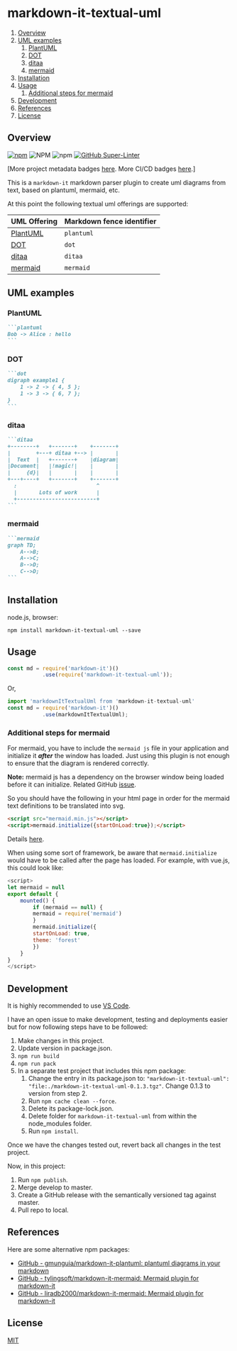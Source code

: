 # markdown-it-textual-uml

1. [Overview](#overview)
2. [UML examples](#uml-examples)
   1. [PlantUML](#plantuml)
   2. [DOT](#dot)
   3. [ditaa](#ditaa)
   4. [mermaid](#mermaid)
3. [Installation](#installation)
4. [Usage](#usage)
   1. [Additional steps for mermaid](#additional-steps-for-mermaid)
5. [Development](#development)
6. [References](#references)
7. [License](#license)

## Overview

[![npm](https://img.shields.io/npm/v/markdown-it-textual-uml)](https://www.npmjs.com/package/markdown-it-textual-uml)
![NPM](https://img.shields.io/npm/l/markdown-it-textual-uml)
![npm](https://img.shields.io/npm/dw/markdown-it-textual-uml)
[![GitHub Super-Linter](https://github.com/manastalukdar/markdown-it-textual-uml/workflows/Lint%20Code%20Base/badge.svg)](https://github.com/marketplace/actions/super-linter)

[More project metadata badges [here](./documentation/project/metadata.md). More CI/CD badges [here](./documentation/development/ci-cd.md#current-status).]

This is a `markdown-it` markdown parser plugin to create uml diagrams from text, based on plantuml, mermaid, etc.

At this point the following textual uml offerings are supported:

| UML Offering                                                | Markdown fence identifier |
| ----------------------------------------------------------- | ------------------------- |
| [PlantUML](http://plantuml.com/)                            | `plantuml`                |
| [DOT](https://graphviz.gitlab.io/_pages/doc/info/lang.html) | `dot`                     |
| [ditaa](http://ditaa.sourceforge.net/)                      | `ditaa`                   |
| [mermaid](https://github.com/knsv/mermaid)                  | `mermaid`                 |

## UML examples

### PlantUML

````markdown
```plantuml
Bob -> Alice : hello
```
````

### DOT

````markdown
```dot
digraph example1 {
    1 -> 2 -> { 4, 5 };
    1 -> 3 -> { 6, 7 };
}
```
````

### ditaa

````markdown
```ditaa
+--------+   +-------+    +-------+
|        +---+ ditaa +--> |       |
|  Text  |   +-------+    |diagram|
|Document|   |!magic!|    |       |
|     {d}|   |       |    |       |
+---+----+   +-------+    +-------+
  :                         ^
  |       Lots of work      |
  +-------------------------+
```
````

### mermaid

````markdown
```mermaid
graph TD;
    A-->B;
    A-->C;
    B-->D;
    C-->D;
```
````

## Installation

node.js, browser:

```text
npm install markdown-it-textual-uml --save
```

## Usage

```javascript
const md = require('markdown-it')()
           .use(require('markdown-it-textual-uml'));
```

Or,

```javascript
import 'markdownItTextualUml from 'markdown-it-textual-uml'
const md = require('markdown-it')()
           .use(markdownItTextualUml);
```

### Additional steps for mermaid

For mermaid, you have to include the `mermaid js` file in your application and initialize it **_after_** the window has loaded. Just using this plugin is not enough to ensure that the diagram is rendered correctly.

**Note:** mermaid js has a dependency on the browser window being loaded before it can initialize. Related GitHub [issue](https://github.com/knsv/mermaid/issues/485).

So you should have the following in your html page in order for the mermaid text definitions to be translated into svg.

```html
<script src="mermaid.min.js"></script>
<script>mermaid.initialize({startOnLoad:true});</script>
```

Details [here](https://mermaidjs.github.io/#/usage?id=simple-usage-on-a-web-page).

When using some sort of framework, be aware that `mermaid.initialize` would have to be called after the page has loaded. For example, with vue.js, this could look like:

```javascript
<script>
let mermaid = null
export default {
    mounted() {
        if (mermaid == null) {
        mermaid = require('mermaid')
        }
        mermaid.initialize({
        startOnLoad: true,
        theme: 'forest'
        })
    }
}
</script>
```

## Development

It is highly recommended to use [VS Code](https://code.visualstudio.com/).

I have an open issue to make development, testing and deployments easier but for now following steps have to be followed:

1. Make changes in this project.
2. Update version in package.json.
3. `npm run build`
4. `npm run pack`
5. In a separate test project that includes this npm package:
   1. Change the entry in its package.json to: `"markdown-it-textual-uml": "file:./markdown-it-textual-uml-0.1.3.tgz"`. Change 0.1.3 to version from step 2.
   2. Run `npm cache clean --force`.
   3. Delete its package-lock.json.
   4. Delete folder for `markdown-it-textual-uml` from within the node_modules folder.
   5. Run `npm install`.

Once we have the changes tested out, revert back all changes in the test project.

Now, in this project:

1. Run `npm publish`.
2. Merge develop to master.
3. Create a GitHub release with the semantically versioned tag against master.
4. Pull repo to local.

## References

Here are some alternative npm packages:

- [GitHub - gmunguia/markdown-it-plantuml: plantuml diagrams in your markdown](https://github.com/gmunguia/markdown-it-plantuml)
- [GitHub - tylingsoft/markdown-it-mermaid: Mermaid plugin for markdown-it](https://github.com/tylingsoft/markdown-it-mermaid)
- [GitHub - liradb2000/markdown-it-mermaid: Mermaid plugin for markdown-it](https://github.com/liradb2000/markdown-it-mermaid)

## License

[MIT](https://github.com/manastalukdar/markdown-it-textual-uml/blob/master/LICENSE)
